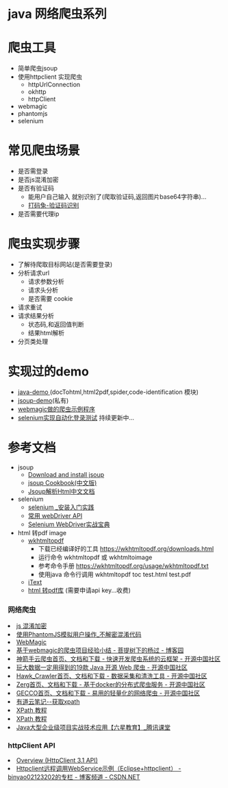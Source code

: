 # java 网络爬虫系列
# 爬虫工具
* 简单爬虫jsoup
* 使用httpclient 实现爬虫
    * httpUrlConnection
    * okhttp 
    * httpClient
* webmagic 
* phantomjs 
* selenium

# 常见爬虫场景
* 是否需登录
* 是否js混淆加密
* 是否有验证码
    * 能用户自己输入 就别识别了(爬取验证码,返回图片base64字符串)...
    * [打码兔-验证码识别](http://note.youdao.com/noteshare?id=7411bb857d66432420b9d6b67682026d&sub=6898DDE2A2114F95A3D423CD3C5D9ABF)
* 是否需要代理ip

 
# 爬虫实现步骤
* 了解待爬取目标网站(是否需要登录)
* 分析请求url
   * 请求参数分析
   * 请求头分析
   * 是否需要 cookie
* 请求重试
* 请求结果分析
   * 状态码,和返回值判断
   * 结果html解析
* 分页类处理

# 实现过的demo
* [java-demo ](https://github.com/javastar920905/java-demo)(docTohtml,html2pdf,spider,code-identification 模块)
* [jsoup-demo](https://github.com/javastar920905/jsoup-demo)(私有)
* [webmagic做的爬虫示例程序](https://github.com/javastar920905/spider-webmagic)
* [selenium实现自动化登录测试](https://github.com/javastar920905/selenium-demo)
持续更新中...


# 参考文档
* jsoup
    * [Download and install jsoup](https://jsoup.org/download)
    * [jsoup Cookbook(中文版)](https://www.open-open.com/jsoup/) 
    * [Jsoup解析Html中文文档](https://www.cnblogs.com/jycboy/p/jsoupdoc.html)
* selenium
    * [selenium _安装入门实践](http://note.youdao.com/noteshare?id=44227005beaebfc34aa33d1bb08325d6&sub=E2CF139608024C6E97697F3A5635449B)
    * [常用 webDriver API](http://note.youdao.com/noteshare?id=2a3e36644c1678f9714ee4177ee8bcca&sub=12EB0068C89A49BAA5E0B7B7CF04C455)
    * [Selenium WebDriver实战宝典](https://share.weiyun.com/58vvzMx)
* html 转pdf image
    * [wkhtmltopdf](https://wkhtmltopdf.org/) 
       * 下载已经编译好的工具 https://wkhtmltopdf.org/downloads.html
       * 运行命令 wkhtmltopdf 或 wkhtmltoimage
       * 参考命令手册  https://wkhtmltopdf.org/usage/wkhtmltopdf.txt
       * 使用java 命令行调用 wkhtmltopdf toc test.html test.pdf 
    * [iText](https://www.oschina.net/code/snippet_128625_58201)
    * [html 转pdf库](https://pdfcrowd.com/doc/api/client-library/java/) (需要申请api key...收费)

<H3>网络爬虫</H3>
<li> <A HREF="http://note.youdao.com/noteshare?id=169f3e5b6d512bec03e556d39e8df1c1&sub=67BE055240F64C1BAA1A635F30EB2A59">js 混淆加密</A></li>
<li> <A HREF="http://note.youdao.com/noteshare?id=35813082a65d753ffb7d20dac573f184&sub=43A0490203794CD095765E525413E6E3">使用PhantomJS模拟用户操作_不解密混淆代码</A></li>
<li> <A HREF="http://webmagic.io/">WebMagic</A></li>
<li> <A HREF="http://www.cnblogs.com/yjmyzz/p/webmagic.html">基于webmagic的爬虫项目经验小结 - 菩提树下的杨过 - 博客园</A></li>
<li> <A HREF="https://www.oschina.net/p/crawler-samples">神箭手云爬虫首页、文档和下载 - 快速开发爬虫系统的云框架 - 开源中国社区</A></li>
<li> <A HREF="http://www.oschina.net/news/77402/19-java-open-source-web-crawler">玩大数据一定用得到的19款 Java 开源 Web 爬虫 - 开源中国社区</A></li>
<li> <A HREF="https://www.oschina.net/p/hawk-crawler">Hawk_Crawler首页、文档和下载 - 数据采集和清洗工具 - 开源中国社区</A></li>
<li> <A HREF="https://www.oschina.net/p/zerg">Zerg首页、文档和下载 - 基于docker的分布式爬虫服务 - 开源中国社区</A></li>
<li> <A HREF="https://www.oschina.net/p/gecco">GECCO首页、文档和下载 - 易用的轻量化的网络爬虫 - 开源中国社区</A></li>
<li> <A HREF="http://note.youdao.com/share/?id=e571b6c5b77055f57cbe3180f41589de&type=note#/">有道云笔记--获取xpath</A></li>
<li> <A HREF="http://www.w3school.com.cn/xpath/">XPath 教程</A></li>
<li> <A HREF="http://zvon.org/xxl/XPathTutorial/General/examples.html">XPath 教程</A></li>
<li> <A HREF="https://ke.qq.com/course/125925">Java大型企业级项目实战技术应用【六星教育】_腾讯课堂</A></li>

<H3>httpClient API</H3>
<li> <A HREF="http://hc.apache.org/httpclient-3.x/apidocs/">Overview (HttpClient 3.1 API)</A></li>
<li> <A HREF="http://blog.csdn.net/binyao02123202/article/details/8919897">Httpclient远程调用WebService示例（Eclipse+httpclient） - binyao02123202的专栏 - 博客频道 - CSDN.NET</A></li>

    

